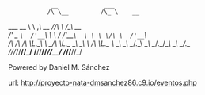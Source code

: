 
                __             ___                    
               /\ \__         /\_ \    __             
  ___      __  \ \ ,_\    __  \//\ \  /\_\     __     
/' _ `\  /'__`\ \ \ \/  /'__`\  \ \ \ \/\ \  /'__`\   
/\ \/\ \/\ \L\.\_\ \ \_/\ \L\.\_ \_\ \_\ \ \/\ \L\.\_ 
\ \_\ \_\ \__/.\_\\ \__\ \__/.\_\/\____\\ \_\ \__/.\_\
 \/_/\/_/\/__/\/_/ \/__/\/__/\/_/\/____/ \/_/\/__/\/_/
 
 Powered by Daniel M. Sánchez
 
 url: http://proyecto-nata-dmsanchez86.c9.io/eventos.php